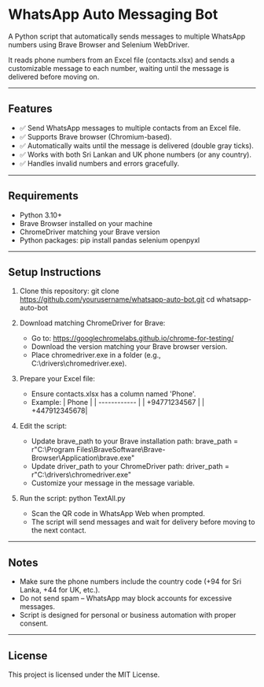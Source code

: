 
# WhatsApp Auto Messaging Bot

A Python script that automatically sends messages to multiple WhatsApp numbers using Brave Browser and Selenium WebDriver.

It reads phone numbers from an Excel file (contacts.xlsx) and sends a customizable message to each number, waiting until the message is delivered before moving on.

---

## Features

- ✅ Send WhatsApp messages to multiple contacts from an Excel file.
- ✅ Supports Brave browser (Chromium-based).
- ✅ Automatically waits until the message is delivered (double gray ticks).
- ✅ Works with both Sri Lankan and UK phone numbers (or any country).
- ✅ Handles invalid numbers and errors gracefully.

---

## Requirements

- Python 3.10+
- Brave Browser installed on your machine
- ChromeDriver matching your Brave version
- Python packages:
  pip install pandas selenium openpyxl

---

## Setup Instructions

1. Clone this repository:
   git clone https://github.com/yourusername/whatsapp-auto-bot.git
   cd whatsapp-auto-bot

2. Download matching ChromeDriver for Brave:
   - Go to: https://googlechromelabs.github.io/chrome-for-testing/
   - Download the version matching your Brave browser version.
   - Place chromedriver.exe in a folder (e.g., C:\drivers\chromedriver.exe).

3. Prepare your Excel file:
   - Ensure contacts.xlsx has a column named 'Phone'.
   - Example:
     | Phone        |
     | ------------ |
     | +94771234567 |
     | +447912345678|

4. Edit the script:
   - Update brave_path to your Brave installation path:
     brave_path = r"C:\Program Files\BraveSoftware\Brave-Browser\Application\brave.exe"
   - Update driver_path to your ChromeDriver path:
     driver_path = r"C:\drivers\chromedriver.exe"
   - Customize your message in the message variable.

5. Run the script:
   python TextAll.py
   - Scan the QR code in WhatsApp Web when prompted.
   - The script will send messages and wait for delivery before moving to the next contact.

---

## Notes

- Make sure the phone numbers include the country code (+94 for Sri Lanka, +44 for UK, etc.).
- Do not send spam – WhatsApp may block accounts for excessive messages.
- Script is designed for personal or business automation with proper consent.

---

## License

This project is licensed under the MIT License.
